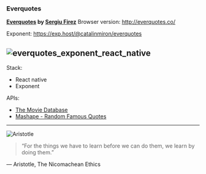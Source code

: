 ### Everquotes

__[Everquotes](https://dribbble.com/shots/1968713-Everquotes-Mobile) by [Sergiu Firez](https://dribbble.com/sergiufirez)__
Browser version: http://everquotes.co/


Exponent: https://exp.host/@catalinmiron/everquotes


![everquotes_exponent_react_native](https://cloud.githubusercontent.com/assets/2805320/22398039/c3ff8840-e587-11e6-9e64-e3a780ca863d.gif)
----

Stack:

- React native
- Exponent

APIs:

- [The Movie Database](https://www.themoviedb.org/documentation/api?language=en)
- [Mashape - Random Famous Quotes](https://market.mashape.com/andruxnet/random-famous-quotes)


----

![Aristotle](http://images.gr-assets.com/authors/1390143800p2/2192.jpg)
> “For the things we have to learn before we can do them, we learn by doing them.”

― Aristotle, The Nicomachean Ethics
